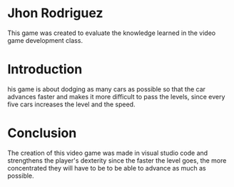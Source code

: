 # Jhon Rodriguez

This game was created to evaluate the knowledge learned in the video game development class. 

# Introduction 

his game is about dodging as many cars as possible so that the car advances faster and makes it more difficult to pass the levels, since every five cars increases the level and the speed.  

# Conclusion

The creation of this video game was made in visual studio code and strengthens the player's dexterity since the faster the level goes, the more concentrated they will have to be to be able to advance as much as possible.
